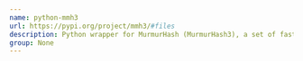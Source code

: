 ```yaml
---
name: python-mmh3
url: https://pypi.org/project/mmh3/#files
description: Python wrapper for MurmurHash (MurmurHash3), a set of fast and robust hash functions.
group: None
---
```

